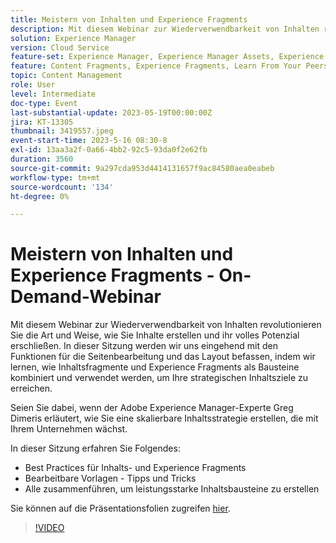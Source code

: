 ```yaml
---
title: Meistern von Inhalten und Experience Fragments
description: Mit diesem Webinar zur Wiederverwendbarkeit von Inhalten revolutionieren Sie die Art und Weise, wie Sie Inhalte erstellen und ihr volles Potenzial erschließen.
solution: Experience Manager
version: Cloud Service
feature-set: Experience Manager, Experience Manager Assets, Experience Manager Sites
feature: Content Fragments, Experience Fragments, Learn From Your Peers
topic: Content Management
role: User
level: Intermediate
doc-type: Event
last-substantial-update: 2023-05-19T00:00:00Z
jira: KT-13305
thumbnail: 3419557.jpeg
event-start-time: 2023-5-16 08:30-8
exl-id: 13aa3a2f-0a66-4bb2-92c5-93da0f2e62fb
duration: 3560
source-git-commit: 9a297cda953d4414131657f9ac84580aea0eabeb
workflow-type: tm+mt
source-wordcount: '134'
ht-degree: 0%

---
```


# Meistern von Inhalten und Experience Fragments - On-Demand-Webinar

Mit diesem Webinar zur Wiederverwendbarkeit von Inhalten revolutionieren Sie die Art und Weise, wie Sie Inhalte erstellen und ihr volles Potenzial erschließen. In dieser Sitzung werden wir uns eingehend mit den Funktionen für die Seitenbearbeitung und das Layout befassen, indem wir lernen, wie Inhaltsfragmente und Experience Fragments als Bausteine kombiniert und verwendet werden, um Ihre strategischen Inhaltsziele zu erreichen.

Seien Sie dabei, wenn der Adobe Experience Manager-Experte Greg Dimeris erläutert, wie Sie eine skalierbare Inhaltsstrategie erstellen, die mit Ihrem Unternehmen wächst.

In dieser Sitzung erfahren Sie Folgendes:

* Best Practices für Inhalts- und Experience Fragments
* Bearbeitbare Vorlagen - Tipps und Tricks
* Alle zusammenführen, um leistungsstarke Inhaltsbausteine zu erstellen

Sie können auf die Präsentationsfolien zugreifen [hier](../../assets/experience-manager/may2023/mastering-content-and-experience-fragments/AEM_Content_fragments_and_Experience_Fragments_Webinar_Session_Final.pdf).

>[!VIDEO](https://video.tv.adobe.com/v/3419557/?learn=on)
